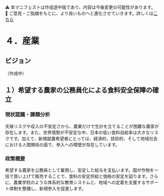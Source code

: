 ⚠️ 本マニフェストは作成途中版であり、内容は今後変更の可能性があります。  
💬 ご意見・ご指摘をもとに、より良いものへと進化させていきます。詳しくは[こちら](README.md#このマニフェスト自身もみんなの知恵を集めて改善していきます)

# ４．産業

## ビジョン

（作成中）

## １）希望する農家の公務員化による食料安全保障の確立

### 現状認識・課題分析

天候リスクや収入の不安定さから、農業だけで生計を立てることが困難な農家が存在します。また、世界情勢が不安定な中、日本の低い食料自給率は大きなリスクです。加えて、新規就農希望者にとっては、経済的、技術的、そして地域社会における人間関係の面で、参入への障壁が存在しています。

### 政策概要

希望する農家を公務員として雇用し、安定した給与を支払います。国が作物を一括で買い上げて販売することで、食料の安定供給と価格の安定を図ります。さらに、農業学校のような体系的な教育システムと、地域への定着を支援するサポート体制を整備し、新規参入を促進します。
